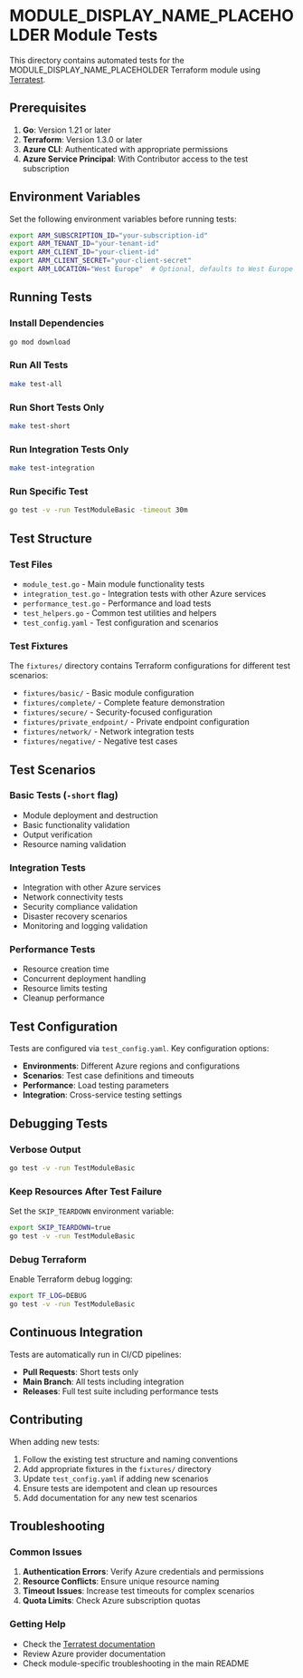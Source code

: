 # MODULE_DISPLAY_NAME_PLACEHOLDER Module Tests

This directory contains automated tests for the MODULE_DISPLAY_NAME_PLACEHOLDER Terraform module using [Terratest](https://terratest.gruntwork.io/).

## Prerequisites

1. **Go**: Version 1.21 or later
2. **Terraform**: Version 1.3.0 or later
3. **Azure CLI**: Authenticated with appropriate permissions
4. **Azure Service Principal**: With Contributor access to the test subscription

## Environment Variables

Set the following environment variables before running tests:

```bash
export ARM_SUBSCRIPTION_ID="your-subscription-id"
export ARM_TENANT_ID="your-tenant-id"
export ARM_CLIENT_ID="your-client-id"
export ARM_CLIENT_SECRET="your-client-secret"
export ARM_LOCATION="West Europe"  # Optional, defaults to West Europe
```

## Running Tests

### Install Dependencies

```bash
go mod download
```

### Run All Tests

```bash
make test-all
```

### Run Short Tests Only

```bash
make test-short
```

### Run Integration Tests Only

```bash
make test-integration
```

### Run Specific Test

```bash
go test -v -run TestModuleBasic -timeout 30m
```

## Test Structure

### Test Files

- `module_test.go` - Main module functionality tests
- `integration_test.go` - Integration tests with other Azure services
- `performance_test.go` - Performance and load tests
- `test_helpers.go` - Common test utilities and helpers
- `test_config.yaml` - Test configuration and scenarios

### Test Fixtures

The `fixtures/` directory contains Terraform configurations for different test scenarios:

- `fixtures/basic/` - Basic module configuration
- `fixtures/complete/` - Complete feature demonstration
- `fixtures/secure/` - Security-focused configuration
- `fixtures/private_endpoint/` - Private endpoint configuration
- `fixtures/network/` - Network integration tests
- `fixtures/negative/` - Negative test cases

## Test Scenarios

### Basic Tests (`-short` flag)

- Module deployment and destruction
- Basic functionality validation
- Output verification
- Resource naming validation

### Integration Tests

- Integration with other Azure services
- Network connectivity tests
- Security compliance validation
- Disaster recovery scenarios
- Monitoring and logging validation

### Performance Tests

- Resource creation time
- Concurrent deployment handling
- Resource limits testing
- Cleanup performance

## Test Configuration

Tests are configured via `test_config.yaml`. Key configuration options:

- **Environments**: Different Azure regions and configurations
- **Scenarios**: Test case definitions and timeouts
- **Performance**: Load testing parameters
- **Integration**: Cross-service testing settings

## Debugging Tests

### Verbose Output

```bash
go test -v -run TestModuleBasic
```

### Keep Resources After Test Failure

Set the `SKIP_TEARDOWN` environment variable:

```bash
export SKIP_TEARDOWN=true
go test -v -run TestModuleBasic
```

### Debug Terraform

Enable Terraform debug logging:

```bash
export TF_LOG=DEBUG
go test -v -run TestModuleBasic
```

## Continuous Integration

Tests are automatically run in CI/CD pipelines:

- **Pull Requests**: Short tests only
- **Main Branch**: All tests including integration
- **Releases**: Full test suite including performance tests

## Contributing

When adding new tests:

1. Follow the existing test structure and naming conventions
2. Add appropriate fixtures in the `fixtures/` directory
3. Update `test_config.yaml` if adding new scenarios
4. Ensure tests are idempotent and clean up resources
5. Add documentation for any new test scenarios

## Troubleshooting

### Common Issues

1. **Authentication Errors**: Verify Azure credentials and permissions
2. **Resource Conflicts**: Ensure unique resource naming
3. **Timeout Issues**: Increase test timeouts for complex scenarios
4. **Quota Limits**: Check Azure subscription quotas

### Getting Help

- Check the [Terratest documentation](https://terratest.gruntwork.io/)
- Review Azure provider documentation
- Check module-specific troubleshooting in the main README